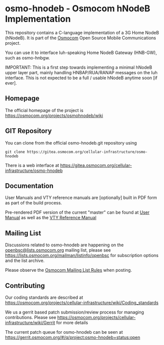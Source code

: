osmo-hnodeb - Osmocom hNodeB Implementation
===========================================

This repository contains a C-language implementation of a 3G Home NodeB (hNodeB).
It is part of the [Osmocom](https://osmocom.org/) Open Source Mobile Communications
project.

You can use it to interface Iuh-speaking Home NodeB Gateway (HNB-GW), such as osmo-hnbgw.

IMPORTANT: This is a first step towards implementing a minimal hNodeB upper
layer part, mainly handling HNBAP/RUA/RANAP messages on the Iuh interface.  This
is not expected to be a full / usable hNodeB anytime soon [if ever].

Homepage
--------

The official homepage of the project is
https://osmocom.org/projects/osmohnodeb/wiki

GIT Repository
--------------

You can clone from the official osmo-hnodeb.git repository using

	git clone https://gitea.osmocom.org/cellular-infrastructure/osmo-hnodeb

There is a web interface at <https://gitea.osmocom.org/cellular-infrastructure/osmo-hnodeb>

Documentation
-------------

User Manuals and VTY reference manuals are [optionally] built in PDF form
as part of the build process.

Pre-rendered PDF version of the current "master" can be found at
[User Manual](https://ftp.osmocom.org/docs/latest/osmohnodeb-usermanual.pdf)
as well as the [VTY Reference Manual](https://ftp.osmocom.org/docs/latest/osmohnodeb-vty-reference.pdf)


Mailing List
------------

Discussions related to osmo-hnodeb are happening on the
openbsc@lists.osmocom.org mailing list, please see
https://lists.osmocom.org/mailman/listinfo/openbsc for subscription
options and the list archive.

Please observe the [Osmocom Mailing List
Rules](https://osmocom.org/projects/cellular-infrastructure/wiki/Mailing_List_Rules)
when posting.

Contributing
------------

Our coding standards are described at
https://osmocom.org/projects/cellular-infrastructure/wiki/Coding_standards

We us a gerrit based patch submission/review process for managing
contributions.  Please see
https://osmocom.org/projects/cellular-infrastructure/wiki/Gerrit for
more details

The current patch queue for osmo-hnodeb can be seen at
https://gerrit.osmocom.org/#/q/project:osmo-hnodeb+status:open

